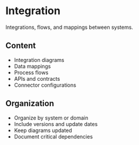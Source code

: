 # Integration

Integrations, flows, and mappings between systems.

## Content

- Integration diagrams
- Data mappings
- Process flows
- APIs and contracts
- Connector configurations

## Organization

- Organize by system or domain
- Include versions and update dates
- Keep diagrams updated
- Document critical dependencies
